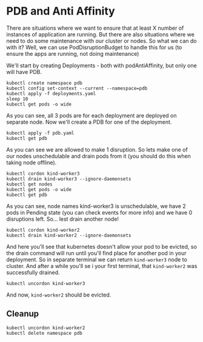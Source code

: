 # PDB and Anti Affinity

There are situations where we want to ensure that at least X number of instances of application are running. But there are also situations where we need to do some maintenance with our cluster or nodes. So what we can do with it? Well, we can use PodDisruptionBudget to handle this for us (to ensure the apps are running, not doing maintenance)

We'll start by creating Deployments - both with podAntiAffinity, but only one will have PDB.

```shell
kubectl create namespace pdb
kubectl config set-context --current --namespace=pdb
kubectl apply -f deployments.yaml
sleep 10
kubectl get pods -o wide
```

As you can see, all 3 pods are for each deployment are deployed on separate node. Now we'll create a PDB for one of the deployment.
```shell
kubectl apply -f pdb.yaml
kubectl get pdb
```

As you can see we are allowed to make 1 disruption. So lets make one of our nodes unschedulable and drain pods from it (you should do this when taking node offline).
```shell
kubectl cordon kind-worker3
kubectl drain kind-worker3 --ignore-daemonsets
kubectl get nodes
kubectl get pods -o wide
kubectl get pdb
```

As you can see, node names kind-worker3 is unschedulable, we have 2 pods in Pending state (you can check events for more info) and we have 0 disruptions left. So... lest drain another node!

```shell
kubectl cordon kind-worker2
kubectl drain kind-worker2 --ignore-daemonsets
```

And here you'll see that kubernetes doesn't allow your pod to be evicted, so the drain command will run until you'll find place for another pod in your deployment. So in separate terminal we can return `kind-worker3` node to cluster. And after a while you'll se i your first terminal, that `kind-worker2` was successfully drained.

```shell
kubectl uncordon kind-worker3
```

And now, `kind-worker2` should be evicted.

## Cleanup

```shell
kubectl uncordon kind-worker2
kubectl delete namespace pdb
```